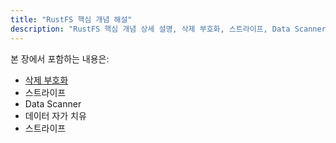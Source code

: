 ```yaml
---
title: "RustFS 핵심 개념 해설"
description: "RustFS 핵심 개념 상세 설명, 삭제 부호화, 스트라이프, Data Scanner, 데이터 자가 치유 등을 포함. 사용자가 RustFS를 더 깊이 이해할 수 있도록 합니다."
---
```


본 장에서 포함하는 내용은:

- [삭제 부호화](./erasure-coding.md)
- 스트라이프
- Data Scanner
- 데이터 자가 치유
- 스트라이프